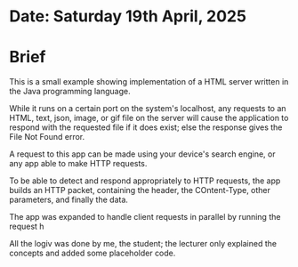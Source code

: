 #	Date: Saturday 19th April, 2025

#	Brief

This is a small example showing implementation of a HTML server written in the 
Java programming language.

While it runs on a certain port on the system's localhost, any requests to an HTML, text,
json, image, or gif file on the server will cause the application to respond with the requested file
if it does exist; else the response gives the File Not Found error.

A request to this app can be made using your device's search engine, or any app able to make HTTP requests.

To be able to detect and respond appropriately to HTTP requests, the app builds an HTTP packet, containing the header,
the COntent-Type, other parameters, and finally the data.

The app was expanded to handle client requests in parallel by running the request h

All the logiv was done by me, the student; the lecturer only explained the concepts and added some placeholder code.